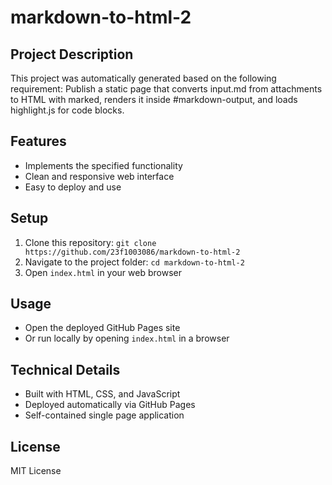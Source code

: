 # markdown-to-html-2

## Project Description
This project was automatically generated based on the following requirement:
Publish a static page that converts input.md from attachments to HTML with marked, renders it inside #markdown-output, and loads highlight.js for code blocks.

## Features
- Implements the specified functionality
- Clean and responsive web interface
- Easy to deploy and use

## Setup
1. Clone this repository: `git clone https://github.com/23f1003086/markdown-to-html-2`
2. Navigate to the project folder: `cd markdown-to-html-2`
3. Open `index.html` in your web browser

## Usage
- Open the deployed GitHub Pages site
- Or run locally by opening `index.html` in a browser

## Technical Details
- Built with HTML, CSS, and JavaScript
- Deployed automatically via GitHub Pages
- Self-contained single page application

## License
MIT License
